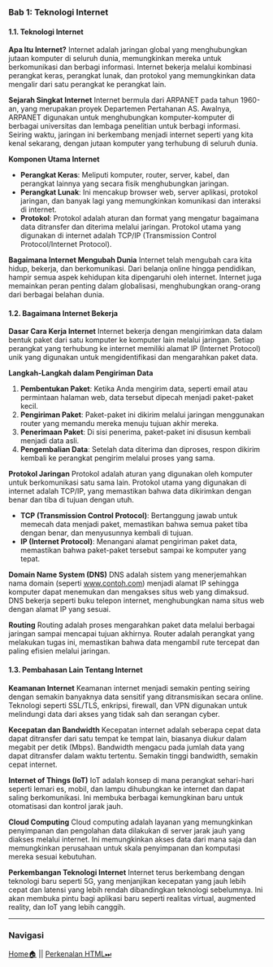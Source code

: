 ### **Bab 1: Teknologi Internet**

#### **1.1. Teknologi Internet**

**Apa Itu Internet?**
Internet adalah jaringan global yang menghubungkan jutaan komputer di seluruh dunia, memungkinkan mereka untuk berkomunikasi dan berbagi informasi. Internet bekerja melalui kombinasi perangkat keras, perangkat lunak, dan protokol yang memungkinkan data mengalir dari satu perangkat ke perangkat lain.

**Sejarah Singkat Internet**
Internet bermula dari ARPANET pada tahun 1960-an, yang merupakan proyek Departemen Pertahanan AS. Awalnya, ARPANET digunakan untuk menghubungkan komputer-komputer di berbagai universitas dan lembaga penelitian untuk berbagi informasi. Seiring waktu, jaringan ini berkembang menjadi internet seperti yang kita kenal sekarang, dengan jutaan komputer yang terhubung di seluruh dunia.

**Komponen Utama Internet**
- **Perangkat Keras**: Meliputi komputer, router, server, kabel, dan perangkat lainnya yang secara fisik menghubungkan jaringan.
- **Perangkat Lunak**: Ini mencakup browser web, server aplikasi, protokol jaringan, dan banyak lagi yang memungkinkan komunikasi dan interaksi di internet.
- **Protokol**: Protokol adalah aturan dan format yang mengatur bagaimana data ditransfer dan diterima melalui jaringan. Protokol utama yang digunakan di internet adalah TCP/IP (Transmission Control Protocol/Internet Protocol).

**Bagaimana Internet Mengubah Dunia**
Internet telah mengubah cara kita hidup, bekerja, dan berkomunikasi. Dari belanja online hingga pendidikan, hampir semua aspek kehidupan kita dipengaruhi oleh internet. Internet juga memainkan peran penting dalam globalisasi, menghubungkan orang-orang dari berbagai belahan dunia.

#### **1.2. Bagaimana Internet Bekerja**

**Dasar Cara Kerja Internet**
Internet bekerja dengan mengirimkan data dalam bentuk paket dari satu komputer ke komputer lain melalui jaringan. Setiap perangkat yang terhubung ke internet memiliki alamat IP (Internet Protocol) unik yang digunakan untuk mengidentifikasi dan mengarahkan paket data.

**Langkah-Langkah dalam Pengiriman Data**
1. **Pembentukan Paket**: Ketika Anda mengirim data, seperti email atau permintaan halaman web, data tersebut dipecah menjadi paket-paket kecil.
2. **Pengiriman Paket**: Paket-paket ini dikirim melalui jaringan menggunakan router yang memandu mereka menuju tujuan akhir mereka.
3. **Penerimaan Paket**: Di sisi penerima, paket-paket ini disusun kembali menjadi data asli.
4. **Pengembalian Data**: Setelah data diterima dan diproses, respon dikirim kembali ke perangkat pengirim melalui proses yang sama.

**Protokol Jaringan**
Protokol adalah aturan yang digunakan oleh komputer untuk berkomunikasi satu sama lain. Protokol utama yang digunakan di internet adalah TCP/IP, yang memastikan bahwa data dikirimkan dengan benar dan tiba di tujuan dengan utuh. 

- **TCP (Transmission Control Protocol)**: Bertanggung jawab untuk memecah data menjadi paket, memastikan bahwa semua paket tiba dengan benar, dan menyusunnya kembali di tujuan.
- **IP (Internet Protocol)**: Menangani alamat pengiriman paket data, memastikan bahwa paket-paket tersebut sampai ke komputer yang tepat.

**Domain Name System (DNS)**
DNS adalah sistem yang menerjemahkan nama domain (seperti www.contoh.com) menjadi alamat IP sehingga komputer dapat menemukan dan mengakses situs web yang dimaksud. DNS bekerja seperti buku telepon internet, menghubungkan nama situs web dengan alamat IP yang sesuai.

**Routing**
Routing adalah proses mengarahkan paket data melalui berbagai jaringan sampai mencapai tujuan akhirnya. Router adalah perangkat yang melakukan tugas ini, memastikan bahwa data mengambil rute tercepat dan paling efisien melalui jaringan.

#### **1.3. Pembahasan Lain Tentang Internet**

**Keamanan Internet**
Keamanan internet menjadi semakin penting seiring dengan semakin banyaknya data sensitif yang ditransmisikan secara online. Teknologi seperti SSL/TLS, enkripsi, firewall, dan VPN digunakan untuk melindungi data dari akses yang tidak sah dan serangan cyber.

**Kecepatan dan Bandwidth**
Kecepatan internet adalah seberapa cepat data dapat ditransfer dari satu tempat ke tempat lain, biasanya diukur dalam megabit per detik (Mbps). Bandwidth mengacu pada jumlah data yang dapat ditransfer dalam waktu tertentu. Semakin tinggi bandwidth, semakin cepat internet.

**Internet of Things (IoT)**
IoT adalah konsep di mana perangkat sehari-hari seperti lemari es, mobil, dan lampu dihubungkan ke internet dan dapat saling berkomunikasi. Ini membuka berbagai kemungkinan baru untuk otomatisasi dan kontrol jarak jauh.

**Cloud Computing**
Cloud computing adalah layanan yang memungkinkan penyimpanan dan pengolahan data dilakukan di server jarak jauh yang diakses melalui internet. Ini memungkinkan akses data dari mana saja dan memungkinkan perusahaan untuk skala penyimpanan dan komputasi mereka sesuai kebutuhan.

**Perkembangan Teknologi Internet**
Internet terus berkembang dengan teknologi baru seperti 5G, yang menjanjikan kecepatan yang jauh lebih cepat dan latensi yang lebih rendah dibandingkan teknologi sebelumnya. Ini akan membuka pintu bagi aplikasi baru seperti realitas virtual, augmented reality, dan IoT yang lebih canggih.

---
### Navigasi
[Home🏠](../../README.md) || [Perkenalan HTML⏭](../2-perkenalan-html/README.md)